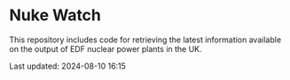 # Nuke Watch

This repository includes code for retrieving the latest information available on the output of EDF nuclear power plants in the UK.

Last updated: 2024-08-10 16:15
